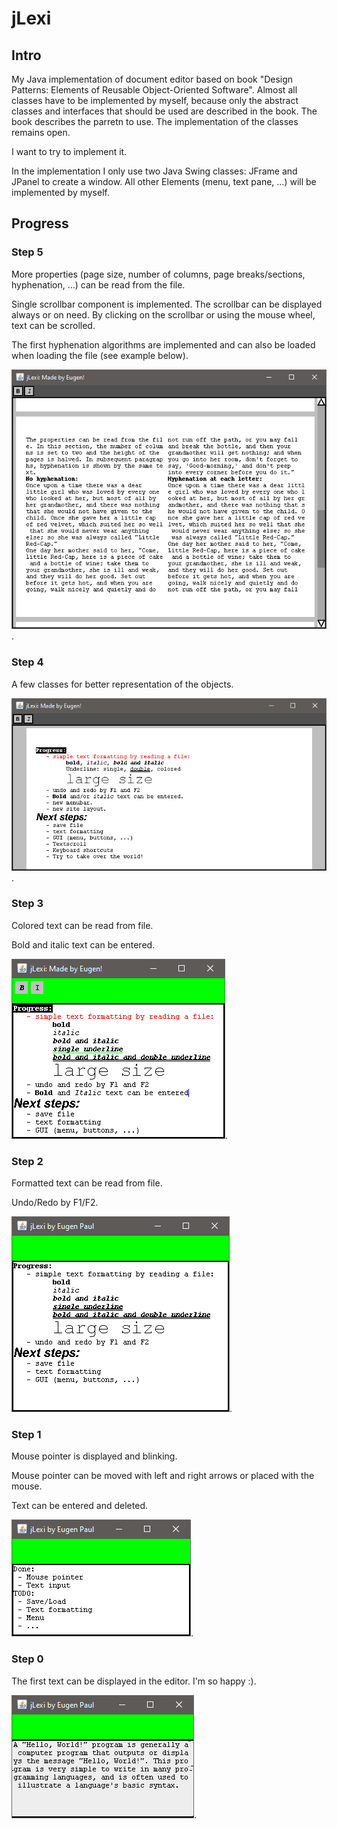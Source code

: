 # jLexi
## Intro
My Java implementation of document editor based on book "Design Patterns: Elements of Reusable Object-Oriented Software". Almost all classes have to be implemented by myself, because only the abstract classes and interfaces that should be used are described in the book. The book describes the parretn to use. The implementation of the classes remains open. 

I want to try to implement it.

In the implementation I only use two Java Swing classes: JFrame and JPanel to create a window. All other Elements (menu, text pane, ...) will be implemented by myself.

## Progress

### Step 5
More properties (page size, number of columns, page breaks/sections, hyphenation, ...) can be read from the file.

Single scrollbar component is implemented. The scrollbar can be displayed always or on need. By clicking on the scrollbar or using the mouse wheel, text can be scrolled.

The first hyphenation algorithms are implemented and can also be loaded when loading the file (see example below).

![Progress_5](doc/img/Progress_5.png).

### Step 4
A few classes for better representation of the objects.

![Progress_4](doc/img/Progress_4.png).

### Step 3
Colored text can be read from file.

Bold and italic text can be entered.

![Progress_3](doc/img/Progress_3.png).

### Step 2
Formatted text can be read from file.

Undo/Redo by F1/F2.

![Progress_2](doc/img/Progress_2.png).

### Step 1
Mouse pointer is displayed and blinking.

Mouse pointer can be moved with left and right arrows or placed with the mouse. 

Text can be entered and deleted. 

![Progress_1](doc/img/Progress_1.png).

### Step 0
The first text can be displayed in the editor. I'm so happy :).

![First text](doc/img/HelloWorld.png).